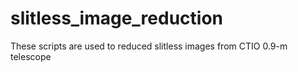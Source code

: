 # slitless_image_reduction
These scripts are used to reduced slitless images from CTIO 0.9-m telescope
